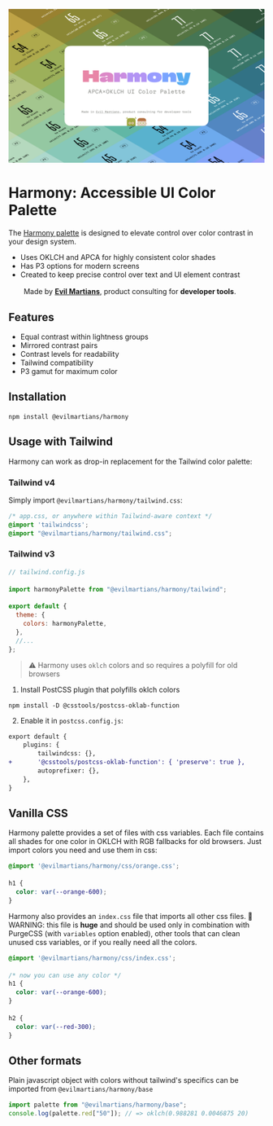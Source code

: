 ![Harmony](cover.png)

# Harmony: Accessible UI Color Palette

The
[Harmony palette](https://www.figma.com/community/file/1287828769207775946/harmony-accessible-ui-color-palette)
is designed to elevate control over color contrast in your design system.
- Uses OKLCH and APCA for highly consistent color shades
- Has P3 options for modern screens
- Created to keep precise control over text and UI element contrast

<img src="https://cdn.evilmartians.com/badges/logo-no-label.svg" alt="" width="22" height="16" />  Made
by
<b><a href="https://evilmartians.com/devtools?utm_source=harmony&utm_campaign=devtools-button&utm_medium=github">Evil
Martians</a></b>, product consulting for <b>developer tools</b>.

## Features

- Equal contrast within lightness groups
- Mirrored contrast pairs
- Contrast levels for readability
- Tailwind compatibility
- P3 gamut for maximum color

## Installation

```shell
npm install @evilmartians/harmony
```

## Usage with Tailwind

Harmony can work as drop-in replacement for the Tailwind color palette:

### Tailwind v4

Simply import `@evilmartians/harmony/tailwind.css`:

```css
/* app.css, or anywhere within Tailwind-aware context */
@import 'tailwindcss';
@import "@evilmartians/harmony/tailwind.css";
```

### Tailwind v3

```js
// tailwind.config.js

import harmonyPalette from "@evilmartians/harmony/tailwind";

export default {
  theme: {
    colors: harmonyPalette,
  },
  //...
};
```

> ⚠️ Harmony uses `oklch` colors and so requires a polyfill for old browsers

1. Install PostCSS plugin that polyfills oklch colors

```shell
npm install -D @csstools/postcss-oklab-function
```

2. Enable it in `postcss.config.js`:

```diff
export default {
    plugins: {
        tailwindcss: {},
+       '@csstools/postcss-oklab-function': { 'preserve': true },
        autoprefixer: {},
    },
}
```

## Vanilla CSS

Harmony palette provides a set of files with css variables. Each file contains all shades for one color in OKLCH with RGB fallbacks for old browsers. Just import colors you need and use them in css:

```css
@import '@evilmartians/harmony/css/orange.css';

h1 {
  color: var(--orange-600);
}
```

Harmony also provides an `index.css` file that imports all other css files.
👮WARNING: this file is **huge** and should be used only in combination with PurgeCSS (with `variables` option enabled), other tools that can clean unused css variables, or if you really need all the colors.

```css
@import '@evilmartians/harmony/css/index.css';

/* now you can use any color */
h1 {
  color: var(--orange-600);
}

h2 {
  color: var(--red-300);
}
```

## Other formats

Plain javascript object with colors without tailwind's specifics can be imported
from `@evilmartians/harmony/base`

```js
import palette from "@evilmartians/harmony/base";
console.log(palette.red["50"]); // => oklch(0.988281 0.0046875 20)
```
